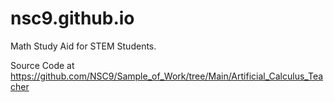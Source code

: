 # nsc9.github.io
Math Study Aid for STEM Students.

Source Code at https://github.com/NSC9/Sample_of_Work/tree/Main/Artificial_Calculus_Teacher
